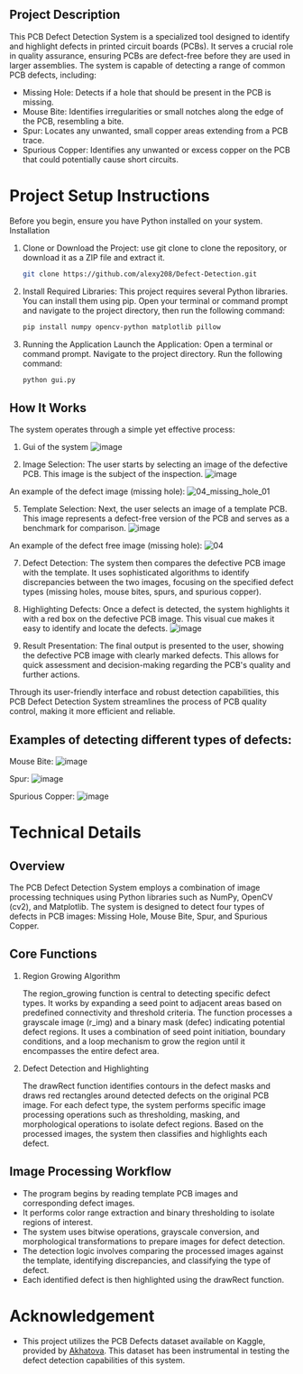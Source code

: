 ## Project Description
This PCB Defect Detection System is a specialized tool designed to identify and highlight defects in printed circuit boards (PCBs). It serves a crucial role in quality assurance, ensuring PCBs are defect-free before they are used in larger assemblies. The system is capable of detecting a range of common PCB defects, including:
* Missing Hole: Detects if a hole that should be present in the PCB is missing.
* Mouse Bite: Identifies irregularities or small notches along the edge of the PCB, resembling a bite.
* Spur: Locates any unwanted, small copper areas extending from a PCB trace.
* Spurious Copper: Identifies any unwanted or excess copper on the PCB that could potentially cause short circuits.

# Project Setup Instructions
Before you begin, ensure you have Python installed on your system. 
Installation

1) Clone or Download the Project:
   use git clone to clone the repository, or download it as a ZIP file and extract it.
   ```bash
   git clone https://github.com/alexy208/Defect-Detection.git
   ```
   

2) Install Required Libraries:
   This project requires several Python libraries. You can install them using pip. Open your terminal or command prompt and navigate to the project directory, then run the following command:
   ```bash
   pip install numpy opencv-python matplotlib pillow
   ```
   
3) Running the Application
   Launch the Application:
   Open a terminal or command prompt.
   Navigate to the project directory.
   Run the following command:
   ```bash
   python gui.py
   ```
   
## How It Works

The system operates through a simple yet effective process:

1) Gui of the system
![image](https://github.com/alexy208/Defect-Detection/assets/126884588/d64757d2-5eca-4776-90e0-51dd5f5cb3b1)

3) Image Selection: The user starts by selecting an image of the defective PCB. This image is the subject of the inspection.
![image](https://github.com/alexy208/Defect-Detection/assets/126884588/ec11c0b0-4a26-4a56-ae4f-c6cad26022e7)

An example of the defect image (missing hole):
![04_missing_hole_01](https://github.com/alexy208/Defect-Detection/assets/126884588/fd9e542a-e0f7-4803-94db-08da5e2f4260)

5) Template Selection: Next, the user selects an image of a template PCB. This image represents a defect-free version of the PCB and serves as a benchmark for comparison.
![image](https://github.com/alexy208/Defect-Detection/assets/126884588/b5eda8f6-72d3-45f6-a3e5-05ca85ce3f0e)

An example of the defect free image (missing hole):
![04](https://github.com/alexy208/Defect-Detection/assets/126884588/259a979e-4631-4e0c-badb-82fcb68fd954)

7) Defect Detection: The system then compares the defective PCB image with the template. It uses sophisticated algorithms to identify discrepancies between the two images, focusing on the specified defect types (missing holes, mouse bites, spurs, and spurious copper).

8) Highlighting Defects: Once a defect is detected, the system highlights it with a red box on the defective PCB image. This visual cue makes it easy to identify and locate the defects.
![image](https://github.com/alexy208/Defect-Detection/assets/126884588/15438b58-e9c8-42e1-a7cf-0db17635fe7b)

9) Result Presentation: The final output is presented to the user, showing the defective PCB image with clearly marked defects. This allows for quick assessment and decision-making regarding the PCB's quality and further actions.

Through its user-friendly interface and robust detection capabilities, this PCB Defect Detection System streamlines the process of PCB quality control, making it more efficient and reliable.

## Examples of detecting different types of defects:

Mouse Bite:
![image](https://github.com/alexy208/Defect-Detection/assets/126884588/59916d8e-78f6-4bbc-99ec-5bfee3df3ff2)

Spur:
![image](https://github.com/alexy208/Defect-Detection/assets/126884588/e7574e76-655b-42b3-914c-c0056f20ef1d)

Spurious Copper:
![image](https://github.com/alexy208/Defect-Detection/assets/126884588/d374b715-eeea-4c1e-a3a2-14ac1391d832)

# Technical Details
## Overview

The PCB Defect Detection System employs a combination of image processing techniques using Python libraries such as NumPy, OpenCV (cv2), and Matplotlib. The system is designed to detect four types of defects in PCB images: Missing Hole, Mouse Bite, Spur, and Spurious Copper.

## Core Functions
1. Region Growing Algorithm

    The region_growing function is central to detecting specific defect types.
    It works by expanding a seed point to adjacent areas based on predefined connectivity and threshold criteria.
    The function processes a grayscale image (r_img) and a binary mask (defec) indicating potential defect regions.
    It uses a combination of seed point initiation, boundary conditions, and a loop mechanism to grow the region until it encompasses the entire defect area.

2. Defect Detection and Highlighting

    The drawRect function identifies contours in the defect masks and draws red rectangles around detected defects on the original PCB image.
    For each defect type, the system performs specific image processing operations such as thresholding, masking, and morphological operations to isolate defect regions.
    Based on the processed images, the system then classifies and highlights each defect.

## Image Processing Workflow

- The program begins by reading template PCB images and corresponding defect images.
- It performs color range extraction and binary thresholding to isolate regions of interest.
- The system uses bitwise operations, grayscale conversion, and morphological transformations to prepare images for defect detection.
- The detection logic involves comparing the processed images against the template, identifying discrepancies, and classifying the type of defect.
- Each identified defect is then highlighted using the drawRect function.

# Acknowledgement
- This project utilizes the PCB Defects dataset available on Kaggle, provided by [Akhatova](https://www.kaggle.com/datasets/akhatova/pcb-defects). This dataset has been instrumental in testing the defect detection capabilities of this system.
    

